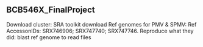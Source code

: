 ## BCB546X_FinalProject
Download cluster: SRA toolkit download
Ref genomes for PMV & SPMV: Ref AccessonIDs: SRX746906; SRX747740; SRX747746.
Reproduce what they did:
blast ref genome to read files
